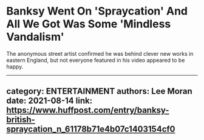 # Banksy Went On 'Spraycation' And All We Got Was Some 'Mindless Vandalism'

The anonymous street artist confirmed he was behind clever new works in eastern England, but not everyone featured in his video appeared to be happy.

---
category: ENTERTAINMENT
authors: Lee Moran
date: 2021-08-14
link: https://www.huffpost.com/entry/banksy-british-spraycation_n_61178b71e4b07c1403154cf0
---
